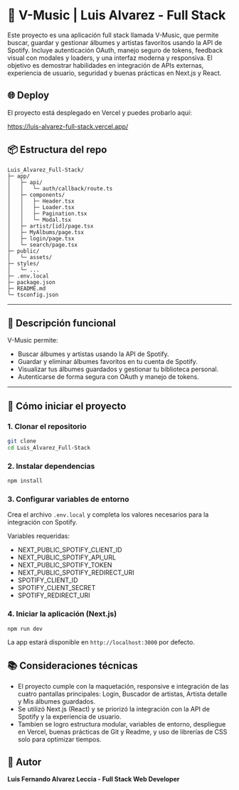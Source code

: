 # 🛒 V-Music | Luis Alvarez - Full Stack

Este proyecto es una aplicación full stack llamada V-Music, que permite buscar, guardar y gestionar álbumes y artistas favoritos usando la API de Spotify. Incluye autenticación OAuth, manejo seguro de tokens, feedback visual con modales y loaders, y una interfaz moderna y responsiva. El objetivo es demostrar habilidades en integración de APIs externas, experiencia de usuario, seguridad y buenas prácticas en Next.js y React.

## 🌐 Deploy

El proyecto está desplegado en Vercel y puedes probarlo aquí:

https://luis-alvarez-full-stack.vercel.app/

## 📦 Estructura del repo

```
Luis_Alvarez_Full-Stack/
├─ app/
│   ├─ api/
│   │   └─ auth/callback/route.ts
│   ├─ components/
│   │   ├─ Header.tsx
│   │   ├─ Loader.tsx
│   │   ├─ Pagination.tsx
│   │   └─ Modal.tsx
│   ├─ artist/[id]/page.tsx
│   ├─ MyAlbums/page.tsx
│   ├─ login/page.tsx
│   └─ search/page.tsx
├─ public/
│   └─ assets/
├─ styles/
│   └─ ...
├─ .env.local
├─ package.json
├─ README.md
└─ tsconfig.json
```

---

## 🧪 Descripción funcional

V-Music permite:

- Buscar álbumes y artistas usando la API de Spotify.
- Guardar y eliminar álbumes favoritos en tu cuenta de Spotify.
- Visualizar tus álbumes guardados y gestionar tu biblioteca personal.
- Autenticarse de forma segura con OAuth y manejo de tokens.

---

## 🚀 Cómo iniciar el proyecto

### 1. Clonar el repositorio

```bash
git clone
cd Luis_Alvarez_Full-Stack
```

### 2. Instalar dependencias

```bash
npm install
```

### 3. Configurar variables de entorno

Crea el archivo `.env.local` y completa los valores necesarios para la integración con Spotify.

Variables requeridas:

- NEXT_PUBLIC_SPOTIFY_CLIENT_ID
- NEXT_PUBLIC_SPOTIFY_API_URL
- NEXT_PUBLIC_SPOTIFY_TOKEN
- NEXT_PUBLIC_SPOTIFY_REDIRECT_URI
- SPOTIFY_CLIENT_ID
- SPOTIFY_CLIENT_SECRET
- SPOTIFY_REDIRECT_URI

### 4. Iniciar la aplicación (Next.js)

```bash
npm run dev
```

La app estará disponible en `http://localhost:3000` por defecto.

## 📚 Consideraciones técnicas

- El proyecto cumple con la maquetación, responsive e integración de las cuatro pantallas principales: Login, Buscador de artistas, Artista detalle y Mis álbumes guardados.
- Se utilizó Next.js (React) y se priorizó la integración con la API de Spotify y la experiencia de usuario.
- Tambien se logro estructura modular, variables de entorno, despliegue en Vercel, buenas prácticas de Git y Readme, y uso de librerías de CSS solo para optimizar tiempos.

## 🧠 Autor

**Luis Fernando Alvarez Leccia - Full Stack Web Developer**

